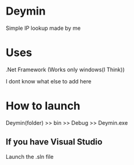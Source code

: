 # Deymin
Simple IP lookup made by me

# Uses
.Net Framework (Works only windows(I Think))

I dont know what else to add here

# How to launch
Deymin(folder) >> bin >> Debug >> Deymin.exe 

## If you have Visual Studio
Launch the .sln file